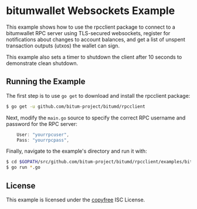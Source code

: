 bitumwallet Websockets Example
============================

This example shows how to use the rpcclient package to connect to a bitumwallet
RPC server using TLS-secured websockets, register for notifications about
changes to account balances, and get a list of unspent transaction outputs
(utxos) the wallet can sign.

This example also sets a timer to shutdown the client after 10 seconds to
demonstrate clean shutdown.

## Running the Example

The first step is to use `go get` to download and install the rpcclient package:

```bash
$ go get -u github.com/bitum-project/bitumd/rpcclient
```

Next, modify the `main.go` source to specify the correct RPC username and
password for the RPC server:

```Go
	User: "yourrpcuser",
	Pass: "yourrpcpass",
```

Finally, navigate to the example's directory and run it with:

```bash
$ cd $GOPATH/src/github.com/bitum-project/bitumd/rpcclient/examples/bitumwalletwebsockets
$ go run *.go
```

## License

This example is licensed under the [copyfree](http://copyfree.org) ISC License.
